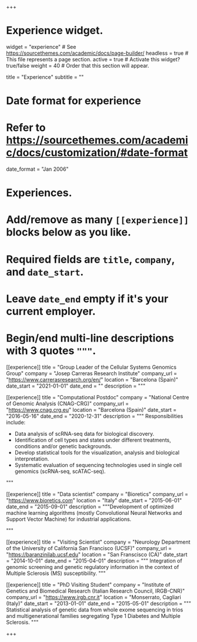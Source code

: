 +++
# Experience widget.
widget = "experience"  # See https://sourcethemes.com/academic/docs/page-builder/
headless = true  # This file represents a page section.
active = true  # Activate this widget? true/false
weight = 40  # Order that this section will appear.

title = "Experience"
subtitle = ""

# Date format for experience
#   Refer to https://sourcethemes.com/academic/docs/customization/#date-format
date_format = "Jan 2006"

# Experiences.
#   Add/remove as many `[[experience]]` blocks below as you like.
#   Required fields are `title`, `company`, and `date_start`.
#   Leave `date_end` empty if it's your current employer.
#   Begin/end multi-line descriptions with 3 quotes `"""`.
[[experience]]
title = "Group Leader of the Cellular Systems Genomics Group"
company = "Josep Carreras Research Institute"
company_url = "https://www.carrerasresearch.org/en/"
location = "Barcelona (Spain)"
date_start = "2021-01-01"
date_end = ""
description = """

[[experience]]
  title = "Computational Postdoc"
  company = "National Centre of Genomic Analysis (CNAG-CRG)"
  company_url = "https://www.cnag.crg.eu"
  location = "Barcelona (Spain)"
  date_start = "2016-05-16"
  date_end = "2020-12-31"
  description = """
  Responsibilities include:
  
  * Data analysis of scRNA-seq data for biological discovery.
  * Identification of cell types and states under different treatments, conditions and/or genetic backgrounds.  
  * Develop statistical tools for the visualization, analysis and biological interpretation.
  * Systematic evaluation of sequencing technologies used in single cell genomics (scRNA-seq, scATAC-seq).
  
  """

[[experience]]
  title = "Data scientist"
  company = "Bioretics"
  company_url = "https://www.bioretics.com"
  location = "Italy"
  date_start = "2015-06-01"
  date_end = "2015-09-01"
  description = """Development of optimized machine learning algorithms (mostly Convolutional Neural Networks and Support Vector Machine) for industrial applications.
  
  """


[[experience]]
title = "Visiting Scientist"
company = "Neurology Department of the University of California San Francisco (UCSF)"
company_url = "https://baranzinilab.ucsf.edu"
location = "San Franscisco (CA)"
date_start = "2014-10-01"
date_end = "2015-04-01"
description = """
Integration of genomic screening and genetic regulatory information in the
context of Multiple Sclerosis (MS) susceptibility.
"""

[[experience]]
title = "PhD Visiting Student"
company = "Institute of Genetics and Biomedical Research (Italian Research Council, IRGB-CNR)"
company_url = "https://www.irgb.cnr.it"
location = "Monserrato, Cagliari (Italy)"
date_start = "2013-01-01"
date_end = "2015-05-01"
description = """
Statistical analysis of genetic data from whole exome sequencing in trios
and multigenerational families segregating Type 1 Diabetes and Multiple Sclerosis.
"""

+++

